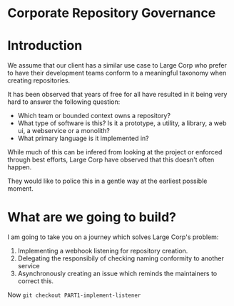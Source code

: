 # Corporate Repository Governance

# Introduction
We assume that our client has a similar use case to Large Corp who prefer to have their development teams conform to a meaningful taxonomy when creating repositories. 

It has been observed that years of free for all have resulted in it being very hard to answer the following question:
* Which team or bounded context owns a repository?
* What type of software is this? Is it a prototype, a utility, a library, a web ui, a webservice or a monolith?
* What primary language is it implemented in?

While much of this can be infered from looking at the project or enforced through best efforts, Large Corp have observed that this doesn't often happen.

They would like to police this in a gentle way at the earliest possible moment.

# What are we going to build?

I am going to take you on a journey which solves Large Corp's problem:
1. Implementing a webhook listening for repository creation.
1. Delegating the responsibily of checking naming conformity to another service
1. Asynchronously creating an issue which reminds the maintainers to correct this.

Now ```git checkout PART1-implement-listener```

